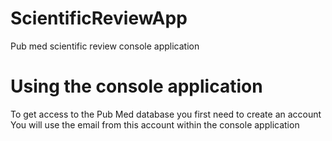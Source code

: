 # ScientificReviewApp
Pub med scientific review console application
# Using the console application
To get access to the Pub Med database you first need to create an account
You will use the email from this account within the console application
